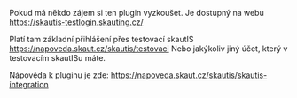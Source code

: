 Pokud má někdo zájem si ten plugin vyzkoušet. Je dostupný na webu https://skautis-testlogin.skauting.cz/

Platí tam základní přihlášení přes testovací skautIS https://napoveda.skaut.cz/skautis/testovaci
Nebo jakýkoliv jiný účet, který v testovacím skautISu máte.

Nápověda k pluginu je zde: https://napoveda.skaut.cz/skautis/skautis-integration

